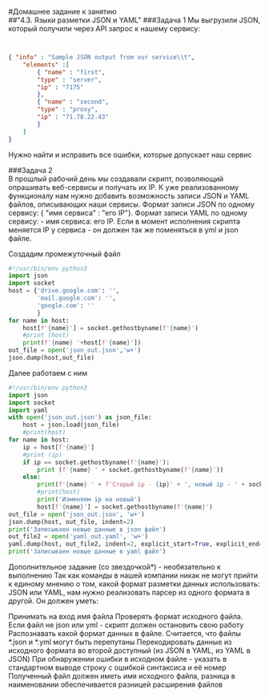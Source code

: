#Домашнее задание к занятию  
##"4.3. Языки разметки JSON и YAML"
###Задача 1
Мы выгрузили JSON, который получили через API запрос к нашему сервису: 
```json


{ "info" : "Sample JSON output from our service\\t",
    "elements" :[
        { "name" : "first",
        "type" : "server",
        "ip" : "7175" 
        },
        { "name" : "second",
        "type" : "proxy",
        "ip" : "71.78.22.43"
        }
    ]
}
```
Нужно найти и исправить все ошибки, которые допускает наш сервис

###Задача 2  
В прошлый рабочий день мы создавали скрипт, позволяющий опрашивать веб-сервисы и получать их IP. К уже реализованному функционалу нам нужно добавить возможность записи JSON и YAML файлов, описывающих наши сервисы. Формат записи JSON по одному сервису: { "имя сервиса" : "его IP"}. Формат записи YAML по одному сервису: - имя сервиса: его IP. Если в момент исполнения скрипта меняется IP у сервиса - он должен так же поменяться в yml и json файле.  

Создадим промежуточный файл
```python
#!/usr/bin/env python3
import json
import socket
host = {'drive.google.com': '',
        'mail.google.com': '',
        'google.com': ''
        }
for name in host:
    host[f'{name}'] = socket.gethostbyname(f'{name}')
    #print (host)
    print(f'{name} '+host[f'{name}'])
out_file = open('json_out.json','w+')
json.dump(host,out_file)                               
```
Далее работаем с ним  
```python
#!/usr/bin/env python3
import json
import socket
import yaml
with open('json_out.json') as json_file:
    host = json.load(json_file)
    #print(host)
for name in host:
    ip = host[f'{name}']
    #print (ip)
    if ip == socket.gethostbyname(f'{name}'):
        print (f'{name} ' + socket.gethostbyname(f'{name}'))
    else:
        print(f'{name} ' + f'Старый ip - {ip}' + ', новый ip - ' + socket.gethostbyname(f'{name}'))
        #print(host)
        print('Изменяем ip на новый')
        host[f'{name}'] = socket.gethostbyname(f'{name}')
out_file = open('json_out.json', 'w+')
json.dump(host, out_file, indent=2)
print('Записываен новые данные в json файл')
out_file2 = open('yaml_out.yaml', 'w+')
yaml.dump(host, out_file2, indent=2, explicit_start=True, explicit_end=True)
print('Записываен новые данные в yaml файл')
```

Дополнительное задание (со звездочкой*) - необязательно к выполнению
Так как команды в нашей компании никак не могут прийти к единому мнению о том, какой формат разметки данных использовать: JSON или YAML, нам нужно реализовать парсер из одного формата в другой. Он должен уметь:

Принимать на вход имя файла
Проверять формат исходного файла. Если файл не json или yml - скрипт должен остановить свою работу
Распознавать какой формат данных в файле. Считается, что файлы *.json и *.yml могут быть перепутаны
Перекодировать данные из исходного формата во второй доступный (из JSON в YAML, из YAML в JSON)
При обнаружении ошибки в исходном файле - указать в стандартном выводе строку с ошибкой синтаксиса и её номер
Полученный файл должен иметь имя исходного файла, разница в наименовании обеспечивается разницей расширения файлов